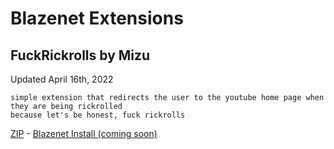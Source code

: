 # Blazenet Extensions
## **FuckRickrolls** by Mizu
Updated April 16th, 2022
```
simple extension that redirects the user to the youtube home page when they are being rickrolled
because let's be honest, fuck rickrolls
```
[ZIP](https://github.com/Rexxt/blazenet/raw/gh-pages/ext/FuckRickrolls/package.zip) - [Blazenet Install (coming soon)](about:blank/BLAZECMD/install-extension/FuckRickrolls)
